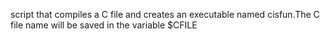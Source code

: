 script that compiles a C file and creates an executable named cisfun.The C file name will be saved in the variable $CFILE
